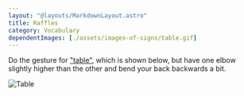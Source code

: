 ```yaml
---
layout: "@layouts/MarkdownLayout.astro"
title: Raffles
category: Vocabulary
dependentImages: [./assets/images-of-signs/table.gif]
---
```


Do the gesture for ["table"](../table), which is shown below,
but have one elbow slightly higher than the other
and bend your back backwards a bit.

![Table](@signs/table.gif)
